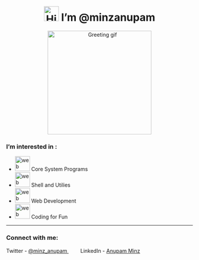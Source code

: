 <h1 align="center"><img src="https://blog.joypixels.com/content/images/2019/06/waving_hand_sign_1024.gif" alt="Hi 👋" width="40" height="40" /> I’m @minzanupam</h1>

<p align="center"> <img src="https://media.giphy.com/media/lOgu1OnjYF2GHBfRU4/giphy.gif" alt="Greeting gif" height="280" /> </p>
<h3 align="left"> I’m interested in : </h3>
  
- <img src="https://media.giphy.com/media/IWiAPmq1HS9QZRu8PT/giphy-downsized-large.gif" alt="web dev gif" height="40"  width="40" /> Core System Programs
- <img src="https://linoxide.com/wp-content/uploads/2017/08/minikube-start.gif" alt="web dev gif" height="40" width="40"/> Shell and Utilies
- <img src="https://media.giphy.com/media/YPUh8SkoYuurwwV4bz/giphy.gif" alt="web dev gif" height="40"  width="40" /> Web Development
- <img src="https://media.giphy.com/media/CAIgh8LKFbIciGx5Qe/giphy.gif" alt="web dev gif" height="40"  width="40" /> Coding for Fun

-----
<h3 align="left">Connect with me:</h3>
<p align="left">
Twitter - 
<a href="https://twitter.com/minz_anupam" target="_blank" rel="noreferrer">
@minz_anupam
</a>      
 &emsp;&emsp;
LinkedIn - 
<a href="https://www.linkedin.com/in/anupam-minz-8113421aa/" target="_blank" rel="noreferrer">
Anupam Minz
</a>
</p>
